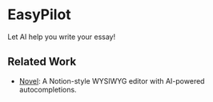 # EasyPilot

Let AI help you write your essay!

## Related Work

- [Novel](https://github.com/steven-tey/novel): A Notion-style WYSIWYG editor with AI-powered autocompletions.
